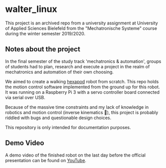 # walter_linux

This project is an archived repo from a university assignment at University of Applied Sciences Bielefeld 
from the "Mechatronische Systeme" course during the winter semester 2019/2020. 

## Notes about the project

In the final semester of the study track 'mechatronics & automation', groups of students had to plan, 
research and execute a project in the realm of mechatronics and automation of their own choosing.

We aimed to create a walking [hexapod](https://en.wikipedia.org/wiki/Hexapod_(robotics)) robot from scratch.
This repo holds the motion control software implemented from the ground up for this robot. 
It was running on a Raspberry Pi 3 with a servo controller board connected via serial over USB.

Because of the massive time constraints and my lack of knowledge in robotics and motion control (inverse kinematics 👀), 
this project is probably riddled with bugs and questionable design choices. 

This repository is only intended for documentation purposes.

## Demo Video

A demo video of the finished robot on the last day before the official presentation can be found on [YouTube](https://youtu.be/dJXZlB9nMiQ).
